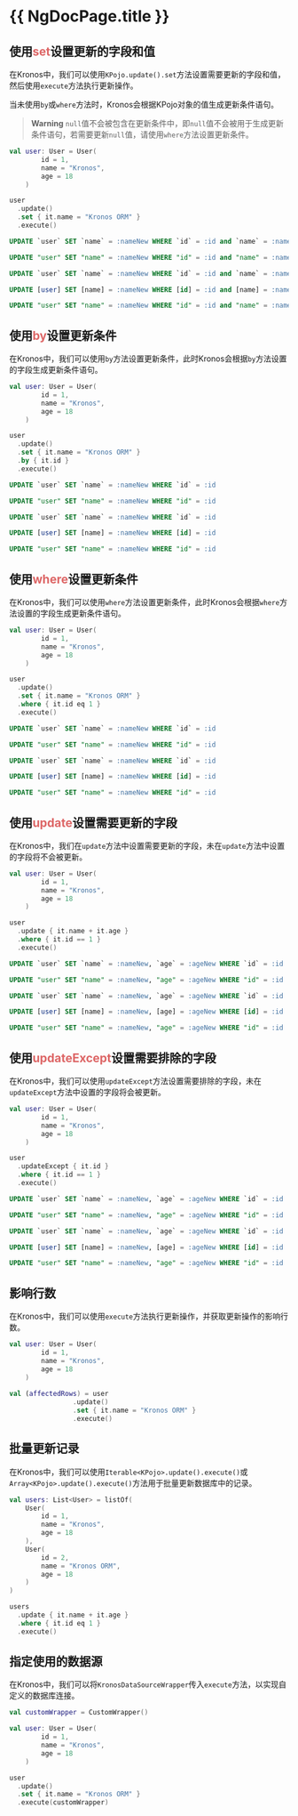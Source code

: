 # {{ NgDocPage.title }}

## 使用<span style="color: #DD6666">set</span>设置更新的字段和值

在Kronos中，我们可以使用`KPojo.update().set`方法设置需要更新的字段和值，然后使用`execute`方法执行更新操作。

当未使用`by`或`where`方法时，Kronos会根据KPojo对象的值生成更新条件语句。

> **Warning**
> `null`值不会被包含在更新条件中，即`null`值不会被用于生成更新条件语句，若需要更新`null`值，请使用`where`方法设置更新条件。

```kotlin group="Case 1" name="kotlin" icon="kotlin" {7-10}
val user: User = User(
        id = 1,
        name = "Kronos",
        age = 18
    )

user
  .update()
  .set { it.name = "Kronos ORM" }
  .execute()
```

```sql group="Case 1" name="Mysql" icon="mysql"
UPDATE `user` SET `name` = :nameNew WHERE `id` = :id and `name` = :name and `age` = :age
```

```sql group="Case 1" name="PostgreSQL" icon="postgres"
UPDATE "user" SET "name" = :nameNew WHERE "id" = :id and "name" = :name and "age" = :age
```

```sql group="Case 1" name="SQLite" icon="sqlite"
UPDATE `user` SET `name` = :nameNew WHERE `id` = :id and `name` = :name and `age` = :age
```

```sql group="Case 1" name="SQLServer" icon="sqlserver"
UPDATE [user] SET [name] = :nameNew WHERE [id] = :id and [name] = :name and [age] = :age
```

```sql group="Case 1" name="Oracle" icon="oracle"
UPDATE "user" SET "name" = :nameNew WHERE "id" = :id and "name" = :name and "age" = :age
```

## 使用<span style="color: #DD6666">by</span>设置更新条件

在Kronos中，我们可以使用`by`方法设置更新条件，此时Kronos会根据`by`方法设置的字段生成更新条件语句。

```kotlin group="Case 2" name="kotlin" icon="kotlin" {7-11}
val user: User = User(
        id = 1,
        name = "Kronos",
        age = 18
    )

user
  .update()
  .set { it.name = "Kronos ORM" }
  .by { it.id }
  .execute()
```

```sql group="Case 2" name="Mysql" icon="mysql"
UPDATE `user` SET `name` = :nameNew WHERE `id` = :id
```

```sql group="Case 2" name="PostgreSQL" icon="postgres"
UPDATE "user" SET "name" = :nameNew WHERE "id" = :id
```

```sql group="Case 2" name="SQLite" icon="sqlite"
UPDATE `user` SET `name` = :nameNew WHERE `id` = :id
```

```sql group="Case 2" name="SQLServer" icon="sqlserver"
UPDATE [user] SET [name] = :nameNew WHERE [id] = :id
```

```sql group="Case 2" name="Oracle" icon="oracle"
UPDATE "user" SET "name" = :nameNew WHERE "id" = :id
```

## 使用<span style="color: #DD6666">where</span>设置更新条件

在Kronos中，我们可以使用`where`方法设置更新条件，此时Kronos会根据`where`方法设置的字段生成更新条件语句。

```kotlin group="Case 3" name="kotlin" icon="kotlin" {7-11}
val user: User = User(
        id = 1,
        name = "Kronos",
        age = 18
    )

user
  .update()
  .set { it.name = "Kronos ORM" }
  .where { it.id eq 1 }
  .execute()
```

```sql group="Case 3" name="Mysql" icon="mysql"
UPDATE `user` SET `name` = :nameNew WHERE `id` = :id
```

```sql group="Case 3" name="PostgreSQL" icon="postgres"
UPDATE "user" SET "name" = :nameNew WHERE "id" = :id
```

```sql group="Case 3" name="SQLite" icon="sqlite"
UPDATE `user` SET `name` = :nameNew WHERE `id` = :id
```

```sql group="Case 3" name="SQLServer" icon="sqlserver"
UPDATE [user] SET [name] = :nameNew WHERE [id] = :id
```

```sql group="Case 3" name="Oracle" icon="oracle"
UPDATE "user" SET "name" = :nameNew WHERE "id" = :id
```

## 使用<span style="color: #DD6666">update</span>设置需要更新的字段

在Kronos中，我们在`update`方法中设置需要更新的字段，未在`update`方法中设置的字段将不会被更新。

```kotlin group="Case 4" name="kotlin" icon="kotlin" {7-10}
val user: User = User(
        id = 1,
        name = "Kronos",
        age = 18
    )

user
  .update { it.name + it.age }
  .where { it.id == 1 }
  .execute()
```

```sql group="Case 4" name="Mysql" icon="mysql"
UPDATE `user` SET `name` = :nameNew, `age` = :ageNew WHERE `id` = :id
```

```sql group="Case 4" name="PostgreSQL" icon="postgres"
UPDATE "user" SET "name" = :nameNew, "age" = :ageNew WHERE "id" = :id
```

```sql group="Case 4" name="SQLite" icon="sqlite"
UPDATE `user` SET `name` = :nameNew, `age` = :ageNew WHERE `id` = :id
```

```sql group="Case 4" name="SQLServer" icon="sqlserver"
UPDATE [user] SET [name] = :nameNew, [age] = :ageNew WHERE [id] = :id
```

```sql group="Case 4" name="Oracle" icon="oracle"
UPDATE "user" SET "name" = :nameNew, "age" = :ageNew WHERE "id" = :id
```

## 使用<span style="color: #DD6666">updateExcept</span>设置需要排除的字段

在Kronos中，我们可以使用`updateExcept`方法设置需要排除的字段，未在`updateExcept`方法中设置的字段将会被更新。

```kotlin group="Case 5" name="kotlin" icon="kotlin" {7-10}
val user: User = User(
        id = 1,
        name = "Kronos",
        age = 18
    )

user
  .updateExcept { it.id }
  .where { it.id == 1 }
  .execute()
```

```sql group="Case 5" name="Mysql" icon="mysql"
UPDATE `user` SET `name` = :nameNew, `age` = :ageNew WHERE `id` = :id
```

```sql group="Case 5" name="PostgreSQL" icon="postgres"
UPDATE "user" SET "name" = :nameNew, "age" = :ageNew WHERE "id" = :id
```

```sql group="Case 5" name="SQLite" icon="sqlite"
UPDATE `user` SET `name` = :nameNew, `age` = :ageNew WHERE `id` = :id
```

```sql group="Case 5" name="SQLServer" icon="sqlserver"
UPDATE [user] SET [name] = :nameNew, [age] = :ageNew WHERE [id] = :id
```

```sql group="Case 5" name="Oracle" icon="oracle"
UPDATE "user" SET "name" = :nameNew, "age" = :ageNew WHERE "id" = :id
```

## 影响行数

在Kronos中，我们可以使用`execute`方法执行更新操作，并获取更新操作的影响行数。

```kotlin name="demo" icon="kotlin" {7-10}
val user: User = User(
        id = 1,
        name = "Kronos",
        age = 18
    )
    
val (affectedRows) = user
                .update()
                .set { it.name = "Kronos ORM" }
                .execute()
```

## 批量更新记录

在Kronos中，我们可以使用`Iterable<KPojo>.update().execute()`或`Array<KPojo>.update().execute()`方法用于批量更新数据库中的记录。

```kotlin name="demo" icon="kotlin" {14-17}
val users: List<User> = listOf(
    User(
        id = 1,
        name = "Kronos",
        age = 18
    ),
    User(
        id = 2,
        name = "Kronos ORM",
        age = 18
    )
)

users
  .update { it.name + it.age }
  .where { it.id eq 1 }
  .execute()
```

## 指定使用的数据源

在Kronos中，我们可以将`KronosDataSourceWrapper`传入`execute`方法，以实现自定义的数据库连接。

```kotlin name="demo" icon="kotlin" {9-12}
val customWrapper = CustomWrapper()

val user: User = User(
        id = 1,
        name = "Kronos",
        age = 18
    )

user
  .update()
  .set { it.name = "Kronos ORM" }
  .execute(customWrapper)
```
